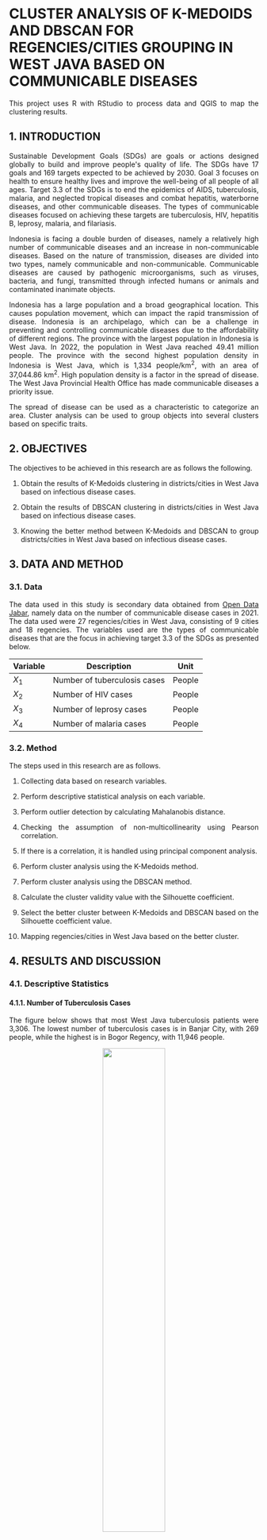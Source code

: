 # CLUSTER ANALYSIS OF K-MEDOIDS AND DBSCAN FOR REGENCIES/CITIES GROUPING IN WEST JAVA BASED ON COMMUNICABLE DISEASES
<p align="justify">
  This project uses R with RStudio to process data and QGIS to map the clustering results.
</p>

## 1. INTRODUCTION
<p align="justify">
  Sustainable Development Goals (SDGs) are goals or actions designed globally to build and improve people's quality of life. The SDGs have 17 goals and 169 targets expected to be achieved by 2030. Goal 3 focuses on health to ensure healthy lives and improve the well-being of all people of all ages. Target 3.3 of the SDGs is to end the epidemics of AIDS, tuberculosis, malaria, and neglected tropical diseases and combat hepatitis, waterborne diseases, and other communicable diseases. The types of communicable diseases focused on achieving these targets are tuberculosis, HIV, hepatitis B, leprosy, malaria, and filariasis.
</p>

<p align="justify">
  Indonesia is facing a double burden of diseases, namely a relatively high number of communicable diseases and an increase in non-communicable diseases. Based on the nature of transmission, diseases are divided into two types, namely communicable and non-communicable. Communicable diseases are caused by pathogenic microorganisms, such as viruses, bacteria, and fungi, transmitted through infected humans or animals and contaminated inanimate objects.
</p>

<p align="justify">
  Indonesia has a large population and a broad geographical location. This causes population movement, which can impact the rapid transmission of disease. Indonesia is an archipelago, which can be a challenge in preventing and controlling communicable diseases due to the affordability of different regions. The province with the largest population in Indonesia is West Java. In 2022, the population in West Java reached 49.41 million people. The province with the second highest population density in Indonesia is West Java, which is 1,334 people/km<sup>2</sup>, with an area of 37,044.86 km<sup>2</sup>. High population density is a factor in the spread of disease. The West Java Provincial Health Office has made communicable diseases a priority issue. 
</p>

<p align="justify">
  The spread of disease can be used as a characteristic to categorize an area. Cluster analysis can be used to group objects into several clusters based on specific traits.
</p>

## 2. OBJECTIVES
The objectives to be achieved in this research are as follows the following.
1. <p align="justify">Obtain the results of K-Medoids clustering in districts/cities in West Java based on infectious disease cases.</p>
2. <p align="justify">Obtain the results of DBSCAN clustering in districts/cities in West Java based on infectious disease cases.</p>
3. <p align="justify">Knowing the better method between K-Medoids and DBSCAN to group districts/cities in West Java based on infectious disease cases.</p>

## 3. DATA AND METHOD
### 3.1. Data
<p align="justify">
  The data used in this study is secondary data obtained from <a href="https://opendata.jabarprov.go.id/id/hasil-pencarian?topic=2&region=1">Open Data Jabar</a>, namely data on the number of communicable disease cases in 2021. The data used were 27 regencies/cities in West Java, consisting of 9 cities and 18 regencies. The variables used are the types of communicable diseases that are the focus in achieving target 3.3 of the SDGs as presented below.
</p>

| Variable | Description | Unit |
| --- | --- | --- |
| $X_1$ | Number of tuberculosis cases | People |
| $X_2$ | Number of HIV cases | People |
| $X_3$ | Number of leprosy cases | People |
| $X_4$ | Number of malaria cases | People |

### 3.2. Method
The steps used in this research are as follows.
1. <p align="justify">Collecting data based on research variables.</p>
2. <p align="justify">Perform descriptive statistical analysis on each variable.</p>
3. <p align="justify">Perform outlier detection by calculating Mahalanobis distance.</p>
4. <p align="justify">Checking the assumption of non-multicollinearity using Pearson correlation.</p>
5. <p align="justify">If there is a correlation, it is handled using principal component analysis.</p>
6. <p align="justify">Perform cluster analysis using the K-Medoids method.</p>
7. <p align="justify">Perform cluster analysis using the DBSCAN method.</p>
8. <p align="justify">Calculate the cluster validity value with the Silhouette coefficient.</p>
9. <p align="justify">Select the better cluster between K-Medoids and DBSCAN based on the Silhouette coefficient value.</p>
10. <p align="justify">Mapping regencies/cities in West Java based on the better cluster.</p>

## 4. RESULTS AND DISCUSSION
### 4.1. Descriptive Statistics
#### 4.1.1. Number of Tuberculosis Cases
<p align="justify">
  The figure below shows that most West Java tuberculosis patients were 3,306. The lowest number of tuberculosis cases is in Banjar City, with 269 people, while the highest is in Bogor Regency, with 11,946 people.
</p>

<p align="center">
  <img src="https://github.com/user-attachments/assets/02c04d36-2531-4e6f-a6c0-4dcc4f2dfc09" width="50%"/>
</p>

#### 4.1.2. Number of HIV Cases
<p align="justify">
  The figure below shows that most West Java HIV patients were 168. The lowest number of HIV cases is in Pangandaran Regency, with 4 people, while the highest is in Bogor Regency, with 430 people.
</p>

<p align="center">
  <img src="https://github.com/user-attachments/assets/3e1759a7-8922-41db-bf5f-a3d0e4f1b221" width="50%"/>
</p>

#### 4.1.3. Number of Leprosy Cases
<p align="justify">
  The figure below shows that most West Java leprosy patients were 49. The lowest number of leprosy cases is in West Bandung Regency and Cimahi City, with 0 people, while the highest is in Bogor Regency, with 220 people.
</p>

<p align="center">
  <img src="https://github.com/user-attachments/assets/b550c62f-406f-48c1-b073-64a21fee591a" width="50%"/>
</p>

#### 4.1.4. Number of Malaria Cases
<p align="justify">
  The figure below shows that most West Java leprosy patients were 7. The lowest number of leprosy cases is in 8 regencies/cities, with 0 people, while the highest is in Cimahi City, with 43 people.
</p>

<p align="center">
  <img src="https://github.com/user-attachments/assets/6a028000-6a3d-4790-a960-94e8f60a9b8a" width="50%"/>
</p>

### 4.2. Outlier Detection
<p align="justify">
  The objects presented in the table below are identified as outliers because they have Mahalanobis distance values > $\chi^2_{27;0.05}$ (9.49). Therefore, K-Medoids and DBSCAN can be applied because they are robust to outliers.
</p>

| Regencies/Cities | Mahalanobis Distance |
| --- | --- |
| Bogor Regency  | 12.38  |
| Indramayu Regency  | 13.45  |
| Bandung City  | 12.50  |
| Depok City  | 15.66  |

### 4.3. Nonmulticollinearity Assumption
<p align="justify">
  The hypothesis tested is as follows.
</p>

$H_0: \rho = 0$ (there is no correlation between variables)

$H_1: \rho \neq 0$ (there is a correlation between variables)

<p align="justify">
  The $\alpha$ value used is 0.05. The results of the p-value calculation are presented in the table below. Because there is a p-value < 0.05, then reject $H_0$, which means that there is a correlation between the variables. Therefore, it is necessary to conduct a principal component analysis to deal with the problem of multicollinearity.
</p>
    
| Variable | $X_1$ | $X_2$ | $X_3$ | $X_4$ |
| --- | --- | --- | --- | --- |
| $X_1$ | | | | |
| $X_2$ | <ins>0.01</ins> | | | |
| $X_3$ | <ins>0.02</ins> | <ins>0.01</ins> | | |
| $X_4$ | 0.80 | 0.15 | 0.71 | |

### 4.4. Principal Component Analysis
<p align="justify">
  The results of the principal component analysis calculations are presented in the table below.
</p>

| Variable | $X_1$ | $X_2$ | $X_3$ | $X_4$ |
| --- | --- | --- | --- | --- |
| $X_1$ | 0.57 | 0.21 | 0.71 | 0.36 |
| $X_2$ | 0.60 | -0.28 | 0.00 | -0.75 |
| $X_3$ | 0.56 | 0.26 | -0.70 | 0.36 |
| $X_4$ | 0.11 | -0.90 | 0.00 | 0.42 |
| Eigen value | 1.39 | 1.06 | 0.74 | 0.62 |
| Proportion of variance | 0.49 | 0.28 | 0.13 | 0.10 |
| Cumulative proportion | 0.49 | 0.77 | 0.90 | 1.00 |

<p align="justify">
  Based on the table above, the principal component equation is formed as follows.
</p>

$PC_1 = 0.57X_1 + 0.21X_2 + 0.71X_3 + 0.36X_4$

$PC_2 = 0.60X_1 - 0.28X_2 - 0.75X_4$

$PC_3 = 0.56X_1 + 0.26X_2 - 0.70X_3 + 0.36X_4$

$PC_4 = 0.11X_1 - 0.90X_2 + 0.42X_4$

<p align="justify">
  The main components used are as many as the initial variables, namely 6 because this analysis aims to eliminate the correlation between variables. Hence, there is no need to reduce the variables. After obtaining the principal component equation, a substitution is made to the principal component equation to obtain the principal component score, which is used as new data for further analysis.
</p>

### 4.5. K-Medoids
<p align="justify">
  Previous research by Septianingsih (2022) related to grouping regencies/cities in East Java based on the level of communicable disease cases with average linkage resulted in an optimal number of clusters of 4. Therefore, the determination of the number of clusters in this study with K-Medoids is 4 clusters. Then, the Euclidean distance between the object and the medoid is calculated, and each object is grouped into a cluster based on the closest medoid distance. The same steps are performed on the new medoid candidates. The objects selected as new medoid candidates were West Bandung Regency for cluster 1, Purwakarta Regency for cluster 2, Indramayu Regency for cluster 3, and Cimahi City for cluster 4. The medoid selection iteration process is stopped because of the value of S > 0. The results of clustering with K-Medoids are presented in the table below.
</p>

| Cluster | Number of Members | Members |
| --- | --- | --- |
| 1 | 7 regencies/cities | Bogor Regency, Cirebon Regency, Indramayu Regency, Subang Regency, Karawang Regency, Bekasi Regency, Bekasi City |
| 2 | 6 regencies/cities | Sukabumi Regency, Cianjur Regency, Bandung Regency, Garut Regency, Bandung City, Cirebon City |
| 3 | 11 regencies/cities | Tasikmalaya Regency, Ciamis Regency, Kuningan Regency, Majalengka Regency, Sumedang Regency, Purwakarta Regency, West Bandung Regency, Pangandaran Regency, Sukabumi City, Tasikmalaya City, Banjar City |
| 4 | 3 regencies/cities | Bogor City, Depok City, Cimahi City |

### 4.6. DBSCAN
<p align="justify">
  In the k-distance graph, the x-axis is the point, and the y-axis is the Euclidean distance of the k-nearest neighbours. The border point is marked with a black line and is determined at the 21<sup>st</sup> point for a value of k = 3 and the 24<sup>th</sup> point for a value of k = 4 because the graph has a sharp rise. The value of k is considered as MinPts.
1. The dashed red lines in the figure below indicate the temporary Epsilon values of 1.42, 1.27, 1.22, 1.19, 1.18, 1.12, 1.10, 0.98, 0.93, 0.84, 0.70, 0.68, 0.59, 0.58, 0.51, and 0.48.
</p>

<p align="center">
  <img src="https://github.com/user-attachments/assets/3858bc3d-a65c-44e8-9452-e54090f51f3e" width="50%"/>
</p>

<p align="justify">
2. The dashed red lines in the figure below indicate the temporary Epsilon values of 2.13, 2.09, 1.97, 1.64, 1.53, 1.47, 1.46, 1.37, 1.27, 1.20, 1.13, 1.01, 0.83, 0.79, 0.65, 0.62, and 0.60.
</p>

<p align="center">
  <img src="https://github.com/user-attachments/assets/451b3dee-9cf8-44c7-9aae-801acc6c1e2b" width="50%"/>
</p>

<p align="justify">
  After determining the temporary MinPts and Epsilon, the best value is determined. The best MinPts and Epsilon can be determined by looking at the results of the cluster formed, which is a minimum of two. The best values obtained are MinPts of 4 and Epsilons of 1.37. 
</p>

<p align="justify">
  Furthermore, each point is categorized based on the Euclidean distance value. A point is a core point if the number of points in the Epsilon radius ≥ MinPts (4), a border point if the number of points in the Epsilon radius < MinPts (4) and neighbouring the core point, and noise if the number of points in the Epsilon radius < MinPts (4) and not neighbouring the core point. The cluster is first determined at the core point. If a regency/city becomes the first core point, it belongs to cluster 1. If a regency/city becomes the second core point and is not connected to a point in cluster 1, it belongs to cluster 2. Furthermore, if there is a connected point in cluster 1, the point is in cluster 1, while if there is a connected point in cluster 2, then the point is in cluster 2. 
</p>
    
<p align="justify">
  After all points are processed, it is found that there are 2 clusters formed with noise in as many as 8 regencies/cities. In this study, noise is not removed because it aims to cluster all regencies/cities in West Java based on communicable disease cases. The results of clustering with DBSCAN are presented in the table below.
</p>

| Cluster | Number of Members | Members |
| --- | --- | --- |
| 1 | 17 regencies/cities | Sukabumi Regency, Cianjur Regency, Bandung Regency, Garut Regency, Tasikmalaya Regency, Ciamis Regency, Kuningan Regency, Majalengka Regency, Sumedang Regency, Purwakarta Regency, West Bandung Regency, Pangandaran Regency, Sukabumi City, Cirebon City, Depok City, Tasikmalaya City, Banjar City |
| 2 | 4 regencies/cities | Cirebon Regency, Subang Regency, Karawang Regency, Bekasi Regency |
| Noise | 6 regencies/cities | Bogor Regency, Indramayu Regency, Bogor City, Bandung City, Bekasi City, Cimahi City |

### 4.7. Selection of The Best Method
<p align="justify">
  The Silhouette coefficient values in the table below show that K-Medoids and DBSCAN produce weak cluster structures. K-Medoids have a higher Silhouette coefficient value than DBSCAN. Therefore, the clusters formed with K-Medoids are better than those formed by DBSCAN.
</p>

| Clustering Methods | Silhouette coefficient |
| --- | --- |
| K-Medoids  | 0.31  |
| DBSCAN  | 0.30  |

### 4.8. Interpretation
<p align="justify">
  This project uses 4 variables to classify regencies/cities in West Java based on the number of communicable disease cases in 2021. The variables used were the number of tuberculosis cases ($X_1$), the number of HIV cases ($X_2$), the number of leprosy cases ($X_3$), and the number of malaria cases ($X_4$). The clustering results with K-Medoids are better than those with DBSCAN. Each cluster has different characteristics based on the number of communicable disease cases. The average calculation results of each variable in each cluster are presented in the table below.
</p>

| Variable | Cluster 1 | Cluster 2 | Cluster 3 | Cluster 4 |
| --- | --- | --- | --- | --- |
| $X_1$ | 5045.57 | <ins>5133.50</ins> | 1442.82 | 2421.33 |
| $X_2$ | 267.14 | 153.67 | 78.64 | <ins>291.33</ins> |
| $X_3$ | <ins>149.71</ins> | 11.67 | 13.27 | 16.67 |
| $X_4$ | 4.71 | 5.50 | 3.18 | <ins>26.67</ins> |

<p align="justify">
  Based on the table above, we can see that cluster 1 has the highest average number of HIV cases. The average number of tuberculosis cases is higher than clusters 3 and 4 but lower than cluster 2. The average number of leprosy cases is higher than clusters 2 and 3 but lower than cluster 4. The average number of malaria cases is higher than in cluster 3 but lower than in clusters 2 and 4. Therefore, cluster 1 is a group of regencies/cities with a quite high number of communicable disease cases.
</p>

<p align="justify">
  Cluster 2 has the highest average number of tuberculosis cases and the lowest number of leprosy cases. The average number of HIV cases is higher than in cluster 3 but lower than in clusters 1 and 4. The average number of malaria cases is higher than clusters 1 and 3 but lower than cluster 2. Therefore, cluster 2 is a group of regencies/cities with a quite low number of communicable disease cases. 
</p>

<p align="justify">
  Cluster 3 has the lowest average number of tuberculosis, HIV, and malaria cases. The average number of leprosy cases is higher than in cluster 2 but lower than in clusters 1 and 4. Therefore, cluster 3 is a group of regencies/cities with a low number of communicable disease cases. 
</p>

<p align="justify">
  Cluster 4 has the highest average number of HIV and malaria cases. The average number of tuberculosis cases is higher than in cluster 3 but lower than in clusters 1 and 2. The average number of leprosy cases is higher than clusters 2 and 3 but lower than cluster 1. Therefore, cluster 4 is a group of regencies/cities with a high number of communicable disease cases.
</p>

<p align="justify">
  The analysis results with K-Medoids are depicted using the distribution map in the figure below.
</p>

<p align="center">
  <img src="https://github.com/user-attachments/assets/15a45d22-398b-4de0-8b5d-fb2f33505de5" width="75%"/>
</p>

## 5. CONCLUSION
<p align="justify">
  Based on the discussion above, it can be concluded that grouping regencies/cities in West Java based on communicable disease cases with K-Medoids formed 4 clusters. Cluster 1 consists of 7 regencies/cities, cluster 2 consists of 6 regencies/cities, cluster 3 consists of 11 regencies/cities, and cluster 4 consists of 3 regencies/cities. Grouping regencies/cities in West Java based on communicable disease cases with DBSCAN formed 2 clusters with noise of 6 regencies/cities. Cluster 1 consists of 17 regencies/cities, and cluster 2 consists of 4 regencies/cities. K-Medoids is a better method than DBSCAN for clustering regencies/cities in West Java based on communicable disease cases. This is indicated by the higher Silhouette coefficient value.
</p>
